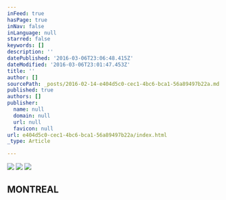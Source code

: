 ```yaml
---
inFeed: true
hasPage: true
inNav: false
inLanguage: null
starred: false
keywords: []
description: ''
datePublished: '2016-03-06T23:06:48.415Z'
dateModified: '2016-03-06T23:01:47.453Z'
title: ''
author: []
sourcePath: _posts/2016-02-14-e404d5c0-cec1-4bc6-bca1-56a89497b22a.md
published: true
authors: []
publisher:
  name: null
  domain: null
  url: null
  favicon: null
url: e404d5c0-cec1-4bc6-bca1-56a89497b22a/index.html
_type: Article

---
```

![](https://the-grid-user-content.s3-us-west-2.amazonaws.com/dcb8a44b-c450-4f94-a2c2-22dce987bf56.jpg)
![](https://the-grid-user-content.s3-us-west-2.amazonaws.com/eef8779c-2e52-438c-9be8-8e86658be667.tif)
![](https://the-grid-user-content.s3-us-west-2.amazonaws.com/41dc35e8-4d6f-44e3-a368-c229f6790fff.jpg)

## MONTREAL